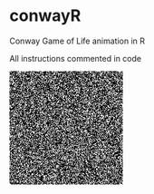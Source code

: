 # conwayR
Conway Game of Life animation in R

All instructions commented in code



![](anim.gif)


